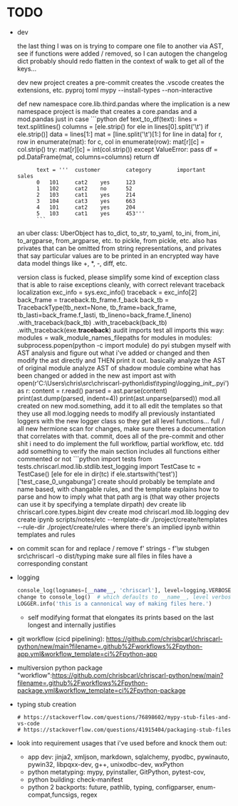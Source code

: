 # TODO
- dev

    the last thing I was on is trying to compare one file to another via AST, see if functions were added / removed, so I can autogen the changelog
    dict probably should redo flatten in the context of walk to get all of the keys...

    dev new project
        creates a pre-commit
        creates the .vscode
        creates the extensions, etc.
        pyproj toml
        mypy --install-types --non-interactive

    def new namespace core.lib.third.pandas
        where the implication is a new namespace project is made that creates a core.pandas and a mod.pandas just in case
            ```python
            def text_to_df(text):
                lines = text.splitlines()
                columns = [ele.strip() for ele in lines[0].split('\t') if ele.strip()]
                data = lines[1:]
                mat = [line.split('\t')[1:] for line in data]
                for r, row in enumerate(mat):
                    for c, col in enumerate(row):
                        mat[r][c] = col.strip()
                        try:
                            mat[r][c] = int(col.strip())
                        except ValueError:
                            pass
                df = pd.DataFrame(mat, columns=columns)
                return df

            text = '''  customer        category        important       sales
            0   101     cat2    yes     123
            1   102     cat2    no      52
            2   103     cat1    yes     214
            3   104     cat3    yes     663
            4   101     cat2    yes     204
            5   103     cat1    yes     453'''
            ```
    an uber class: UberObject
        has to_dict, to_str, to_yaml, to_ini, from_ini, to_argparse, from_argparse, etc. to pickle, from pickle, etc.
        also has privates that can be omitted from string representations, and privates that say particular values are to be printed in an encrypted way
        have data model things like +, *, -, diff, etc.

    version class is fucked, please simplify
    some kind of exception class that is able to raise exceptions cleanly, with correct relevant traceback localization
        exc_info = sys.exc_info()
        traceback = exc_info[2]
        back_frame = traceback.tb_frame.f_back
        back_tb = TracebackType(tb_next=None, tb_frame=back_frame, tb_lasti=back_frame.f_lasti, tb_lineno=back_frame.f_lineno)
        .with_traceback(back_tb)
        .with_traceback(back_tb)
        .with_traceback(exe.__traceback__)
    audit imports
        test all imports this way:
            modules = walk_module_names_filepaths
            for modules in modules:
                subprocess.popen(python -c import module)
    do pyi stubgen myself with AST analysis and figure out what i've added or changed and then modify the ast directly and THEN print it out.
        basically analyze the AST of original module
        analyze AST of shadow module
        combine what has been changed or added in the new ast
        import ast
        with open(r'C:\Users\chris\src\chriscarl-python\dist\typing\logging\__init__.pyi') as r:
            content = r.read()
        parsed = ast.parse(content)
        print(ast.dump(parsed, indent=4))
        print(ast.unparse(parsed))
    mod.all created
        on new mod.something, add it to all
        edit the templates so that they use all
    mod.logging needs to modify all previously instantiated loggers with the new logger class so they get all level functions...
    full / all
    new hermione
        scan for changes, make sure theres a documentation that correlates with that.
    commit, does all of the pre-commit and other shit i need to do
    implement the full workflow, partial workflow, etc.
    tdd add something to verify the main section includes all functions either commented or not
        ```python
        import tests
        from tests.chriscarl.mod.lib.stdlib.test_logging import TestCase
        tc = TestCase()
        [ele for ele in dir(tc) if ele.startswith('test')]
        ['test_case_0_ungabunga']
    create should probably be template and name based, with changable rules, and the template explains how to parse and how to imply what that path arg is (that way other projects can use it by specifying a template dirpath)
        dev create lib chriscarl.core.types.bigint
        dev create mod chriscarl.mod.lib.logging
        dev create ipynb scripts/notes/etc --template-dir ./project/create/templates --rule-dir ./project/create/rules
            where there's an implied ipynb within templates and rules
- on commit
    scan for and replace / remove
        f' strings - f'\w
    stubgen src\chriscarl -o dist/typing
    make sure all files in files have a corresponding constant
- logging
    ```python
    console_log(lognames=[__name__, 'chriscarl'], level=logging.VERBOSE)  # pylint: disable=no-member
    change to console_log()  # which defaults to __name__, level verbose
    LOGGER.info('this is a cannonical way of making files here.')
    ```
    - self modifying format that elongates its prints based on the last longest and internally justifies
- git workflow (cicd pipelining): https://github.com/chrisbcarl/chriscarl-python/new/main?filename=.github%2Fworkflows%2Fpython-app.yml&workflow_template=ci%2Fpython-app
- multiversion python package "workflow":https://github.com/chrisbcarl/chriscarl-python/new/main?filename=.github%2Fworkflows%2Fpython-package.yml&workflow_template=ci%2Fpython-package


- typing stub creation
    ```
    # https://stackoverflow.com/questions/76898602/mypy-stub-files-and-vs-code
    # https://stackoverflow.com/questions/41915404/packaging-stub-files
    ```
- look into requirement usages that i've used before and knock them out:
    - app dev: jinja2, xmljson, markdown, sqlalchemy, pyodbc, pywinauto, pywin32, libpqxx-dev, g++, unixodbc-dev, wxPython
    - python metatyping: mypy, pyinstaller, GitPython, pytest-cov,
    - python building: check-manifest
    - python 2 backports: future, pathlib, typing, configparser, enum-compat,funcsigs, regex